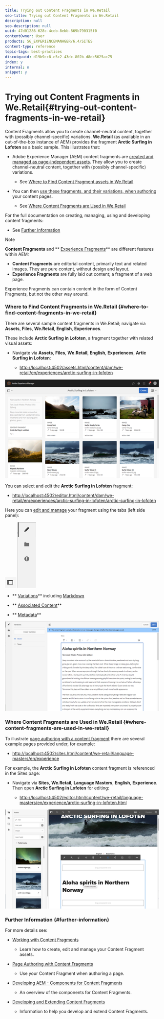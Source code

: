 ```yaml
---
title: Trying out Content Fragments in We.Retail
seo-title: Trying out Content Fragments in We.Retail
description: null
seo-description: null
uuid: 47d01286-628c-4ceb-8ebb-869b790315f0
contentOwner: User
products: SG_EXPERIENCEMANAGER/6.4/SITES
content-type: reference
topic-tags: best-practices
discoiquuid: d19b9cc8-e5c2-43dc-802b-d8dc5625ac75
index: y
internal: n
snippet: y
---
```


# Trying out Content Fragments in We.Retail{#trying-out-content-fragments-in-we-retail}

Content Fragments allow you to create channel-neutral content, together with (possibly channel-specific) variations. **We.Retail** (as available in an out-of-the-box instance of AEM) provides the fragment **Arctic Surfing in Lofoten** as a basic sample. This illustrates that:

* Adobe Experience Manager (AEM) content fragments are [created and managed as page-independent assets](../../../assets/using/content-fragments.md). They allow you to create channel-neutral content, together with (possibly channel-specific) variations.

    * See [Where to Find Content Fragment assets in We.Retail](#wheretofindcontentfragmentsinweretail)

* You can then [use these fragments, and their variations, when authoring](../../../sites/authoring/using/content-fragments.md) your content pages.

    * See [Where Content Fragments are Used in We.Retail](#wherecontentfragmentsareusedinweretail)

For the full documentation on creating, managing, using and developing content fragments:

* See [Further Information](#furtherinformation)

>[!NOTE]
>
>**Content Fragments** and ** [Experience Fragments](../../../sites/authoring/using/experience-fragments.md)** are different features within AEM:
>
>* **Content Fragments** are editorial content, primarily text and related images. They are pure content, without design and layout.
>* **Experience Fragments** are fully laid out content; a fragment of a web page.  
>
>Experience Fragments can contain content in the form of Content Fragments, but not the other way around. [](../../../sites/authoring/using/experience-fragments.md)

### Where to Find Content Fragments in We.Retail {#where-to-find-content-fragments-in-we-retail}

There are several sample content fragments in We.Retail; navigate via **Assets**, **Files**, **We.Retail**, **English**, **Experiences**.

These include **Arctic Surfing in Lofoten**, a fragment together with related visual assets:

* Navigate via **Assets**, **Files**, **We.Retail**, **English**, **Experiences**, **Artic Surfing in Lofoten**:

    * [http://localhost:4502/assets.html/content/dam/we-retail/en/experiences/arctic-surfing-in-lofoten](http://localhost:4502/assets.html/content/dam/we-retail/en/experiences/arctic-surfing-in-lofoten)

![](assets/cf-44.png)

You can select and edit the **Arctic Surfing in Lofoten** fragment:

* [http://localhost:4502/editor.html/content/dam/we-retail/en/experiences/arctic-surfing-in-lofoten/arctic-surfing-in-lofoten](http://localhost:4502/editor.html/content/dam/we-retail/en/experiences/arctic-surfing-in-lofoten/arctic-surfing-in-lofoten)

Here you can [edit and manage](../../../assets/using/content-fragments.md) your fragment using the tabs (left side panel):

![](do-not-localize/cf-45-aa.png) ![](do-not-localize/cf-45-a.png)

* ** [Variations](../../../assets/using/content-fragments-variations.md)** including [Markdown](../../../assets/using/content-fragments-markdown.md)   

* ** [Associated Content](../../../assets/using/content-fragments-assoc-content.md)**
* ** [Metadata](../../../assets/using/content-fragments-metadata.md)**

![](assets/cf-46.png) 

### Where Content Fragments are Used in We.Retail {#where-content-fragments-are-used-in-we-retail}

To illustrate [page authoring with a content fragment](../../../sites/authoring/using/content-fragments.md) there are several example pages provided under, for example:

* [http://localhost:4502/sites.html/content/we-retail/language-masters/en/experience](/sites.html/content/we-retail/language-masters/en/experience)

For example, the **Arctic Surfing in Lofoten** content fragment is referenced in the Sites page:

* Navigate via **Sites**, **We.Retail**, **Language Masters**, **English**, **Experience**. Then open **Arctic Surfing in Lofoten** for editing:

    * [http://localhost:4502/editor.html/content/we-retail/language-masters/en/experience/arctic-surfing-in-lofoten.html](http://localhost:4502/editor.html/content/we-retail/language-masters/en/experience/arctic-surfing-in-lofoten.html)

![](assets/cf-53.png) 

### Further Information {#further-information}

For more details see:

* [Working with Content Fragments](../../../assets/using/content-fragments.md)

    * Learn how to create, edit and manage your Content Fragment assets.

* [Page Authoring with Content Fragments](../../../sites/authoring/using/content-fragments.md)

    * Use your Content Fragment when authoring a page.

* [Developing AEM - Components for Content Fragments](../../../sites/developing/using/components-content-fragments.md)

    * An overview of the components for Content Fragments.

* [Developing and Extending Content Fragments](../../../sites/developing/using/customizing-content-fragments.md)

    * Information to help you develop and extend Content Fragments.

